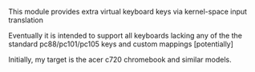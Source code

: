 This module provides extra virtual keyboard keys via kernel-space input translation

Eventually it is intended to support all keyboards lacking any of the the standard pc88/pc101/pc105 keys and custom mappings [potentially]

Initially, my target is the acer c720 chromebook and similar models.
